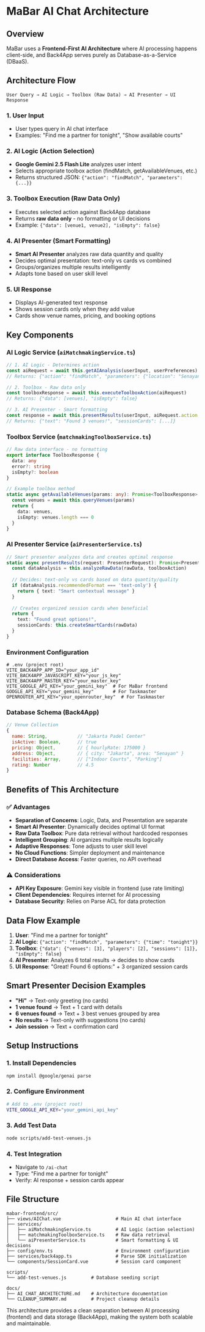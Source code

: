 # MaBar AI Chat Architecture

## Overview
MaBar uses a **Frontend-First AI Architecture** where AI processing happens client-side, and Back4App serves purely as Database-as-a-Service (DBaaS).

## Architecture Flow

```
User Query → AI Logic → Toolbox (Raw Data) → AI Presenter → UI Response
```

### 1. User Input
- User types query in AI chat interface
- Examples: "Find me a partner for tonight", "Show available courts"

### 2. AI Logic (Action Selection)
- **Google Gemini 2.5 Flash Lite** analyzes user intent
- Selects appropriate toolbox action (findMatch, getAvailableVenues, etc.)
- Returns structured JSON: `{"action": "findMatch", "parameters": {...}}`

### 3. Toolbox Execution (Raw Data Only)
- Executes selected action against Back4App database
- Returns **raw data only** - no formatting or UI decisions
- Example: `{"data": [venue1, venue2], "isEmpty": false}`

### 4. AI Presenter (Smart Formatting)
- **Smart AI Presenter** analyzes raw data quantity and quality
- Decides optimal presentation: text-only vs cards vs combined
- Groups/organizes multiple results intelligently
- Adapts tone based on user skill level

### 5. UI Response
- Displays AI-generated text response
- Shows session cards only when they add value
- Cards show venue names, pricing, and booking options

## Key Components

### AI Logic Service (`aiMatchmakingService.ts`)
```typescript
// 1. AI Logic - Determines action
const aiRequest = await this.getAIAnalysis(userInput, userPreferences)
// Returns: {"action": "findMatch", "parameters": {"location": "Senayan"}}

// 2. Toolbox - Raw data only
const toolboxResponse = await this.executeToolboxAction(aiRequest)
// Returns: {"data": [venues], "isEmpty": false}

// 3. AI Presenter - Smart formatting
const response = await this.presentResults(userInput, aiRequest.action, toolboxResponse)
// Returns: {"text": "Found 3 venues!", "sessionCards": [...]}
```

### Toolbox Service (`matchmakingToolboxService.ts`)
```typescript
// Raw data interface - no formatting
export interface ToolboxResponse {
  data: any
  error?: string
  isEmpty?: boolean
}

// Example toolbox method
static async getAvailableVenues(params: any): Promise<ToolboxResponse> {
  const venues = await this.queryVenues(params)
  return {
    data: venues,
    isEmpty: venues.length === 0
  }
}
```

### AI Presenter Service (`aiPresenterService.ts`)
```typescript
// Smart presenter analyzes data and creates optimal response
static async presentResults(request: PresenterRequest): Promise<PresenterResponse> {
  const dataAnalysis = this.analyzeRawData(rawData, toolboxAction)
  
  // Decides: text-only vs cards based on data quantity/quality
  if (dataAnalysis.recommendedFormat === 'text-only') {
    return { text: "Smart contextual message" }
  }
  
  // Creates organized session cards when beneficial
  return {
    text: "Found great options!",
    sessionCards: this.createSmartCards(rawData)
  }
}
```

### Environment Configuration
```env
# .env (project root)
VITE_BACK4APP_APP_ID="your_app_id"
VITE_BACK4APP_JAVASCRIPT_KEY="your_js_key"
VITE_BACK4APP_MASTER_KEY="your_master_key"
VITE_GOOGLE_API_KEY="your_gemini_key"  # For MaBar frontend
GOOGLE_API_KEY="your_gemini_key"       # For Taskmaster
OPENROUTER_API_KEY="your_openrouter_key"  # For Taskmaster
```

### Database Schema (Back4App)
```javascript
// Venue Collection
{
  name: String,           // "Jakarta Padel Center"
  isActive: Boolean,      // true
  pricing: Object,        // { hourlyRate: 175000 }
  address: Object,        // { city: "Jakarta", area: "Senayan" }
  facilities: Array,      // ["Indoor Courts", "Parking"]
  rating: Number          // 4.5
}
```

## Benefits of This Architecture

### ✅ Advantages
- **Separation of Concerns**: Logic, Data, and Presentation are separate
- **Smart AI Presenter**: Dynamically decides optimal UI format
- **Raw Data Toolbox**: Pure data retrieval without hardcoded responses
- **Intelligent Grouping**: AI organizes multiple results logically
- **Adaptive Responses**: Tone adjusts to user skill level
- **No Cloud Functions**: Simpler deployment and maintenance
- **Direct Database Access**: Faster queries, no API overhead

### ⚠️ Considerations
- **API Key Exposure**: Gemini key visible in frontend (use rate limiting)
- **Client Dependencies**: Requires internet for AI processing
- **Database Security**: Relies on Parse ACL for data protection

## Data Flow Example

1. **User**: "Find me a partner for tonight"
2. **AI Logic**: `{"action": "findMatch", "parameters": {"time": "tonight"}}`
3. **Toolbox**: `{"data": {"venues": [3], "players": [2], "sessions": [1]}, "isEmpty": false}`
4. **AI Presenter**: Analyzes 6 total results → decides to show cards
5. **UI Response**: "Great! Found 6 options:" + 3 organized session cards

## Smart Presenter Decision Examples

- **"Hi"** → Text-only greeting (no cards)
- **1 venue found** → Text + 1 card with details
- **6 venues found** → Text + 3 best venues grouped by area
- **No results** → Text-only with suggestions (no cards)
- **Join session** → Text + confirmation card

## Setup Instructions

### 1. Install Dependencies
```bash
npm install @google/genai parse
```

### 2. Configure Environment
```bash
# Add to .env (project root)
VITE_GOOGLE_API_KEY="your_gemini_api_key"
```

### 3. Add Test Data
```bash
node scripts/add-test-venues.js
```

### 4. Test Integration
- Navigate to `/ai-chat`
- Type: "Find me a partner for tonight"
- Verify: AI response + session cards appear

## File Structure
```
mabar-frontend/src/
├── views/AIChat.vue                    # Main AI chat interface
├── services/
│   ├── aiMatchmakingService.ts         # AI Logic (action selection)
│   ├── matchmakingToolboxService.ts    # Raw data retrieval
│   └── aiPresenterService.ts           # Smart formatting & UI decisions
├── config/env.ts                       # Environment configuration
├── services/back4app.ts                # Parse SDK initialization
└── components/SessionCard.vue          # Session card component

scripts/
└── add-test-venues.js         # Database seeding script

docs/
├── AI_CHAT_ARCHITECTURE.md    # Architecture documentation
└── CLEANUP_SUMMARY.md         # Project cleanup details
```

This architecture provides a clean separation between AI processing (frontend) and data storage (Back4App), making the system both scalable and maintainable.